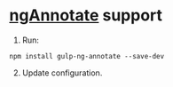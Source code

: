# [ngAnnotate](https://github.com/Kagami/gulp-ng-annotate) support

1. Run:
  ```
  npm install gulp-ng-annotate --save-dev
  ```
2. Update configuration.
